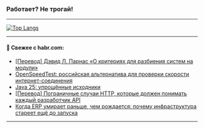 ### Работает? Не трогай!

---
<!--
#### 🛠️ Technical stack:

![Java](https://img.shields.io/badge/Java-informational?logo=Oracle&style=flat&logoColor=white&color=FF4500)
![Kotlin](https://img.shields.io/badge/Kotlin-informational?logo=Kotlin&style=flat&logoColor=white&color=774D97)
![TS](https://img.shields.io/badge/TypeScript-informational?logo=typeScript&style=flat&logoColor=black&color=017acc)
![Python](https://img.shields.io/badge/Python-informational?logo=Python&style=flat&logoColor=black&color=ffdd54) <br>
![Spring](https://img.shields.io/badge/Spring-informational?logo=Spring&style=flat&logoColor=white&color=6DB33F) 
![SpringBoot](https://img.shields.io/badge/SpringBoot-informational?logo=SpringBoot&style=flat&logoColor=white&color=6DB33F)
![Nest](https://img.shields.io/badge/NestJS-informational?logo=NestJS&style=flat&logoColor=white&color=E0234E) 
![NodeJS](https://img.shields.io/badge/NodeJS-informational?logo=node.js&style=flat&logoColor=white&color=70A760)<br>
![PostgreSQL](https://img.shields.io/badge/PostgreSQL-informational?logo=PostgreSQL&style=flat&logoColor=white&color=DAA520)
![MongoDB](https://img.shields.io/badge/MongoDB-informational?logo=MongoDB&style=flat&logoColor=white&color=870000)
![Apache](https://img.shields.io/badge/Apache-informational?logo=apache&style=flat&logoColor=white&color=f74e28)

___ 
-->

<!--- #### 🛠️ : --->

[![Top Langs](https://github-readme-stats-82jvfl3w3-advtsettinggmailcoms-projects.vercel.app/api/top-langs/?username=zloylis&langs_count=10&hide_title=true&title_color=e6edf3&size_weight=0.5&count_weight=0.5&layout=compact&hide_progress=true&hide_border=true&theme=dracula&hide=css,makefile,cmake)](https://github.com/zloylis)

<!---


####  :octocat:&nbsp;&nbsp; Статистика:

![GitHub stats](https://github-readme-stats-u2qms2cxw-advtsettinggmailcoms-projects.vercel.app/api?username=zloylis&show_icons=true&hide_border=true&theme=dracula&title_color=e6edf3&include_all_commits=true&count_private=true&hide_rank=false&hide_title=true&rank_icon=github)
-->
---

#### 💬 Свежее с habr.com:

<!-- BLOG-POST-LIST:START -->
- [[Перевод] Дэвид Л. Парнас «О критериях для разбиения систем на модули»](https://habr.com/ru/articles/957968/?utm_source=habrahabr&utm_medium=rss&utm_campaign=957968)
- [OpenSpeedTest: российская альтернатива для проверки скорости интернет-соединения](https://habr.com/ru/articles/957960/?utm_source=habrahabr&utm_medium=rss&utm_campaign=957960)
- [Java 25: упрощённые исходники](https://habr.com/ru/companies/axiomjdk/articles/952826/?utm_source=habrahabr&utm_medium=rss&utm_campaign=952826)
- [[Перевод] Пограничные случаи HTTP, которые должен понимать каждый разработчик API](https://habr.com/ru/articles/955702/?utm_source=habrahabr&utm_medium=rss&utm_campaign=955702)
- [Когда ERP умирает раньше, чем рождается: почему инфраструктура стареет ещё до запуска](https://habr.com/ru/articles/957928/?utm_source=habrahabr&utm_medium=rss&utm_campaign=957928)
<!-- BLOG-POST-LIST:END -->

---
